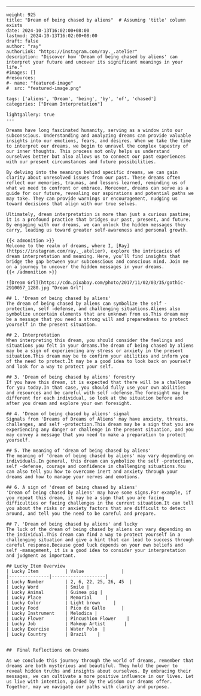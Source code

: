 ---
    weight: 925
    title: "Dream of being chased by aliens"  # Assuming 'title' column exists
    date: 2024-10-13T16:02:00+08:00
    lastmod: 2024-10-13T16:02:00+08:00
    draft: false
    author: "ray"
    authorLink: "https://instagram.com/ray._.atelier"
    description: "Discover how 'Dream of being chased by aliens' can interpret your future and uncover its significant meanings in your life."
    #images: []
    #resources:
    #- name: "featured-image"
    #  src: "featured-image.png"
    
    tags: ['aliens', 'Dream', 'being', 'by', 'of', 'chased']
    categories: ["Dream Interpretation"]
    
    lightgallery: true
    ---
    
    Dreams have long fascinated humanity, serving as a window into our subconscious. Understanding and analyzing dreams can provide valuable insights into our emotions, fears, and desires. When we take the time to interpret our dreams, we begin to unravel the complex tapestry of our inner thoughts. This process not only helps us understand ourselves better but also allows us to connect our past experiences with our present circumstances and future possibilities.
    
    By delving into the meanings behind specific dreams, we can gain clarity about unresolved issues from our past. These dreams often reflect our memories, traumas, and lessons learned, reminding us of what we need to confront or embrace. Moreover, dreams can serve as a guide for our future, revealing our aspirations and potential paths we may take. They can provide warnings or encouragement, nudging us toward decisions that align with our true selves.
    
    Ultimately, dream interpretation is more than just a curious pastime; it is a profound practice that bridges our past, present, and future. By engaging with our dreams, we can unlock the hidden messages they carry, leading us toward greater self-awareness and personal growth.
    
    {{< admonition >}}
    Welcome to the realm of dreams, where I, [Ray](https://instagram.com/ray._.atelier), explore the intricacies of dream interpretation and meaning. Here, you’ll find insights that bridge the gap between your subconscious and conscious mind. Join me on a journey to uncover the hidden messages in your dreams.
    {{< /admonition >}}
    
    ![Dream Grl](https://cdn.pixabay.com/photo/2017/11/02/03/35/gothic-2910057_1280.jpg "Dream Grl")
    
    ## 1. 'Dream of being chased by aliens'
    The dream of being chased by aliens can symbolize the self -protection, self -defense, and challenging situations.Aliens also symbolize uncertain elements that are unknown from us.This dream may be a message that you need a strong will and preparedness to protect yourself in the present situation.
    
    ## 2. Interpretation
    When interpreting this dream, you should consider the feelings and situations you felt in your dreams.The dream of being chased by aliens may be a sign of experiencing any stress or anxiety in the present situation.This dream may be to confirm your abilities and inform you of the need to protect.It may be a good idea to look back on yourself and look for a way to protect your self.
    
    ## 3. 'Dream of being chased by aliens' forestry
    If you have this dream, it is expected that there will be a challenge for you today.In that case, you should fully use your own abilities and resources and be careful with self -defense.The foresight may be different for each individual, so look at the situation before and after you dream and explore your own foresight.
    
    ## 4. 'Dream of being chased by aliens' signal
    Signals from 'Dreams of Dreams of Aliens' may have anxiety, threats, challenges, and self -protection.This dream may be a sign that you are experiencing any danger or challenge in the present situation, and you may convey a message that you need to make a preparation to protect yourself.
    
    ## 5. The meaning of 'dream of being chased by aliens'
    The meaning of 'dream of being chased by aliens' may vary depending on individuals.In general, this dream can symbolize the self -protection, self -defense, courage and confidence in challenging situations.You can also tell you how to overcome inert and anxiety through your dreams and how to manage your nerves and emotions.
    
    ## 6. A sign of 'dream of being chased by aliens'
    'Dream of being chased by aliens' may have some signs.For example, if you repeat this dream, it may be a sign that you are facing difficulties or facing challenges in the current situation.It can tell you about the risks or anxiety factors that are difficult to detect around, and tell you the need to be careful and prepare.
    
    ## 7. 'Dream of being chased by aliens' and lucky
    The luck of the dream of being chased by aliens can vary depending on the individual.This dream can find a way to protect yourself in a challenging situation and give a hint that can lead to success through careful response.Because good luck depends on your own beliefs and self -management, it is a good idea to consider your interpretation and judgment as important.
    
    ## Lucky Item Overview
    | Lucky Item          | Value              |
    |---------------|--------------------|
    | Lucky Number        | 2, 6, 22, 25, 26, 45  |
    | Lucky Word          | Smile |
    | Lucky Animal        | Guinea pig |
    | Lucky Place         | Memorial     |
    | Lucky Color         | Light brown     |
    | Lucky Food          | Pico de Gallo      |
    | Lucky Instrument    | Melodica |
    | Lucky Flower        | Pincushion Flower    |
    | Lucky Job           | Makeup Artist       |
    | Lucky Exercise      | Water Polo  |
    | Lucky Country       | Brazil    |
    
    
    ##  Final Reflections on Dreams
    
    As we conclude this journey through the world of dreams, remember that dreams are both mysterious and beautiful. They hold the power to reveal hidden truths and insights about ourselves. By embracing their messages, we can cultivate a more positive influence in our lives. Let us live with intention, guided by the wisdom our dreams offer. Together, may we navigate our paths with clarity and purpose.
    